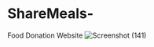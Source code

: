 # ShareMeals-
Food Donation Website
![Screenshot (141)](https://github.com/manasikamble26/ShareMeals-/assets/143224924/06fc01a4-2a9b-4cd0-9649-4718e6e08973)
